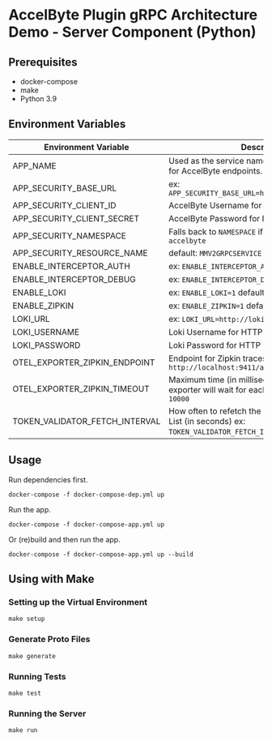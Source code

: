# AccelByte Plugin gRPC Architecture Demo - Server Component (Python)

## Prerequisites

* docker-compose
* make
* Python 3.9

## Environment Variables

| Environment Variable           | Description                                                                                                             |
|--------------------------------|-------------------------------------------------------------------------------------------------------------------------|
| APP_NAME                       | Used as the service name and the User-Agent for AccelByte endpoints.                                                    |
| APP_SECURITY_BASE_URL          | ex: `APP_SECURITY_BASE_URL=http://demo.accelbyte.io`                                                                    |
| APP_SECURITY_CLIENT_ID         | AccelByte Username for HTTP basic auth.                                                                                 |
| APP_SECURITY_CLIENT_SECRET     | AccelByte Password for HTTP basic auth.                                                                                 |
| APP_SECURITY_NAMESPACE         | Falls back to `NAMESPACE` if not found. default: `accelbyte`                                                            |
| APP_SECURITY_RESOURCE_NAME     | default: `MMV2GRPCSERVICE`                                                                                              |
| ENABLE_INTERCEPTOR_AUTH        | ex: `ENABLE_INTERCEPTOR_AUTH=1` default: `1`                                                                            |
| ENABLE_INTERCEPTOR_DEBUG       | ex: `ENABLE_INTERCEPTOR_DEBUG=1` default: `1`                                                                           |
| ENABLE_LOKI                    | ex: `ENABLE_LOKI=1` default: `1`                                                                                        |
| ENABLE_ZIPKIN                  | ex: `ENABLE_ZIPKIN=1` default: `1`                                                                                      |
| LOKI_URL                       | ex: `LOKI_URL=http://loki:3100/loki/api/v1/push`                                                                        |
| LOKI_USERNAME                  | Loki Username for HTTP basic auth.                                                                                      |
| LOKI_PASSWORD                  | Loki Password for HTTP basic auth.                                                                                      |
| OTEL_EXPORTER_ZIPKIN_ENDPOINT  | Endpoint for Zipkin traces. default: `http://localhost:9411/api/v2/spans`                                               |
| OTEL_EXPORTER_ZIPKIN_TIMEOUT   | Maximum time (in milliseconds) the Zipkin exporter will wait for each batch export. default: `10000`                    |
| TOKEN_VALIDATOR_FETCH_INTERVAL | How often to refetch the JWKS and Revocation List (in seconds) ex: `TOKEN_VALIDATOR_FETCH_INTERVAL=300` default: `3600` |

## Usage

Run dependencies first.

```shell
docker-compose -f docker-compose-dep.yml up
```

Run the app.

```shell
docker-compose -f docker-compose-app.yml up
```

Or (re)build and then run the app.

```shell
docker-compose -f docker-compose-app.yml up --build
```

## Using with Make

### Setting up the Virtual Environment

```shell
make setup
```

### Generate Proto Files

```
make generate
```

### Running Tests

```shell
make test
```

### Running the Server

```shell
make run
```
